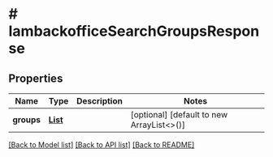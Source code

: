 # # IambackofficeSearchGroupsResponse


## Properties 


Name | Type | Description | Notes
------------ | ------------- | ------------- | -------------
**groups**| [**List<IambackofficeGroup>**](IambackofficeGroup.md) |   | [optional] [default to new ArrayList<>()]


[[Back to Model list]](../../README.md#models) [[Back to API list]](../../README.md#endpoints) [[Back to README]](../../README.md)

